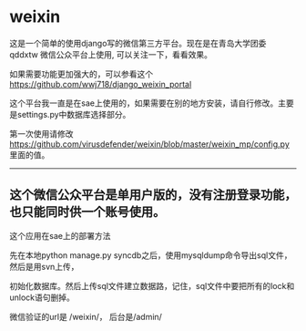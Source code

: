 weixin
======
这是一个简单的使用django写的微信第三方平台。现在是在青岛大学团委 qddxtw 微信公众平台上使用, 可以关注一下，看看效果。

如果需要功能更加强大的，可以参看这个 https://github.com/wwj718/django_weixin_portal

这个平台我一直是在sae上使用的，如果需要在别的地方安装，请自行修改。主要是settings.py中数据库选择部分。

第一次使用请修改  https://github.com/virusdefender/weixin/blob/master/weixin_mp/config.py  里面的值。

----
这个微信公众平台是单用户版的，没有注册登录功能，也只能同时供一个账号使用。
----
这个应用在sae上的部署方法

先在本地python manage.py syncdb之后，使用mysqldump命令导出sql文件，然后是用svn上传，

初始化数据库。然后上传sql文件建立数据路，记住，sql文件中要把所有的lock和unlock语句删掉。

微信验证的url是 /weixin/， 后台是/admin/
